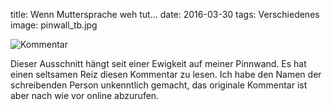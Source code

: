 title: Wenn Muttersprache weh tut...
date: 2016-03-30
tags: Verschiedenes
image: pinwall_tb.jpg

![Kommentar]({filename}pinwall.jpg)
<!-- PELICAN_BEGIN_SUMMARY -->
Dieser Ausschnitt hängt seit einer Ewigkeit auf meiner Pinnwand. Es hat einen seltsamen Reiz diesen Kommentar
zu lesen. Ich habe den Namen der schreibenden Person unkenntlich gemacht, das originale Kommentar ist aber nach wie vor
online abzurufen.
